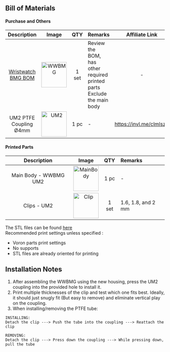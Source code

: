 ## Bill of Materials
#### Purchase and Others
|Description|Image| QTY |Remarks|Affiliate Link|
|:-:|:-:|:-:|:-|:-:|
|[Wristwatch BMG BOM](https://github.com/bythorsthunder/Voron_Mods/tree/main/Wristwatch_Extruder_BMG#bom)|<img height="80" alt="WWBMG" src="https://github.com/user-attachments/assets/506eca90-bcc2-44d2-8218-0e9d777565bc" />|1 set|Review the BOM, has other required printed parts<br> Exclude the main body|-|
|UM2 PTFE Coupling Ø4mm|<img height="80" alt="UM2" src="https://github.com/user-attachments/assets/b46bfa08-c1aa-4941-afa5-5a249d646b2a" />|1 pc|-|https://invl.me/clmlsz8|

#### Printed Parts

|Description|Image| QTY |Remarks|
|:-:|:-:|:-:|:-|
|Main Body - WWBMG UM2|<img height="80" alt="MainBody" src="https://github.com/user-attachments/assets/44f77d1a-571a-417b-aacf-ad70bc8badb2" />|1 pc|-|
|Clips - UM2|<img height="80" alt="Clip" src="https://github.com/user-attachments/assets/001522d3-a43c-49f6-938e-44d2123a4f1b" />|1 set|1.6, 1.8, and 2 mm|

The STL files can be found [here](https://github.com/Agsikap3D/Wristwatch-BMG-UM2-Adapter/tree/main/CAD/STL)<br>
Recommended print settings unless specified :
- Voron parts print settings
- No supports
- STL files are already oriented for printing


## Installation Notes
1.  After assembling the WWBMG using the new housing, press the UM2 coupling into the provided hole to install it.
2.  Print multiple thicknesses of the clip and test which one fits best. Ideally, it should just snugly fit (But easy to remove) and eliminate vertical play on the coupling.
3.  When installing/removing the PTFE tube:

```
INSTALLING:
Detach the clip ---> Push the tube into the coupling ---> Reattach the clip

REMOVING:
Detach the clip ---> Press down the coupling ---> While pressing down, pull the tube
```
